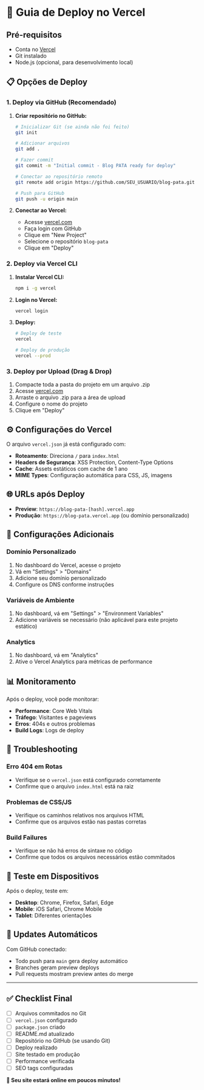# 🚀 Guia de Deploy no Vercel

## Pré-requisitos
- Conta no [Vercel](https://vercel.com)
- Git instalado
- Node.js (opcional, para desenvolvimento local)

## 📋 Opções de Deploy

### 1. Deploy via GitHub (Recomendado)

1. **Criar repositório no GitHub:**
   ```bash
   # Inicializar Git (se ainda não foi feito)
   git init
   
   # Adicionar arquivos
   git add .
   
   # Fazer commit
   git commit -m "Initial commit - Blog PATA ready for deploy"
   
   # Conectar ao repositório remoto
   git remote add origin https://github.com/SEU_USUARIO/blog-pata.git
   
   # Push para GitHub
   git push -u origin main
   ```

2. **Conectar ao Vercel:**
   - Acesse [vercel.com](https://vercel.com)
   - Faça login com GitHub
   - Clique em "New Project"
   - Selecione o repositório `blog-pata`
   - Clique em "Deploy"

### 2. Deploy via Vercel CLI

1. **Instalar Vercel CLI:**
   ```bash
   npm i -g vercel
   ```

2. **Login no Vercel:**
   ```bash
   vercel login
   ```

3. **Deploy:**
   ```bash
   # Deploy de teste
   vercel
   
   # Deploy de produção
   vercel --prod
   ```

### 3. Deploy por Upload (Drag & Drop)

1. Compacte toda a pasta do projeto em um arquivo .zip
2. Acesse [vercel.com](https://vercel.com)
3. Arraste o arquivo .zip para a área de upload
4. Configure o nome do projeto
5. Clique em "Deploy"

## ⚙️ Configurações do Vercel

O arquivo `vercel.json` já está configurado com:

- **Roteamento**: Direciona `/` para `index.html`
- **Headers de Segurança**: XSS Protection, Content-Type Options
- **Cache**: Assets estáticos com cache de 1 ano
- **MIME Types**: Configuração automática para CSS, JS, imagens

## 🌐 URLs após Deploy

- **Preview**: `https://blog-pata-[hash].vercel.app`
- **Produção**: `https://blog-pata.vercel.app` (ou domínio personalizado)

## 🔧 Configurações Adicionais

### Domínio Personalizado
1. No dashboard do Vercel, acesse o projeto
2. Vá em "Settings" > "Domains"
3. Adicione seu domínio personalizado
4. Configure os DNS conforme instruções

### Variáveis de Ambiente
1. No dashboard, vá em "Settings" > "Environment Variables"
2. Adicione variáveis se necessário (não aplicável para este projeto estático)

### Analytics
1. No dashboard, vá em "Analytics"
2. Ative o Vercel Analytics para métricas de performance

## 📊 Monitoramento

Após o deploy, você pode monitorar:
- **Performance**: Core Web Vitals
- **Tráfego**: Visitantes e pageviews
- **Erros**: 404s e outros problemas
- **Build Logs**: Logs de deploy

## 🚨 Troubleshooting

### Erro 404 em Rotas
- Verifique se o `vercel.json` está configurado corretamente
- Confirme que o arquivo `index.html` está na raiz

### Problemas de CSS/JS
- Verifique os caminhos relativos nos arquivos HTML
- Confirme que os arquivos estão nas pastas corretas

### Build Failures
- Verifique se não há erros de sintaxe no código
- Confirme que todos os arquivos necessários estão commitados

## 📱 Teste em Dispositivos

Após o deploy, teste em:
- **Desktop**: Chrome, Firefox, Safari, Edge
- **Mobile**: iOS Safari, Chrome Mobile
- **Tablet**: Diferentes orientações

## 🔄 Updates Automáticos

Com GitHub conectado:
- Todo push para `main` gera deploy automático
- Branches geram preview deploys
- Pull requests mostram preview antes do merge

---

## ✅ Checklist Final

- [ ] Arquivos commitados no Git
- [ ] `vercel.json` configurado
- [ ] `package.json` criado
- [ ] README.md atualizado
- [ ] Repositório no GitHub (se usando Git)
- [ ] Deploy realizado
- [ ] Site testado em produção
- [ ] Performance verificada
- [ ] SEO tags configuradas

**🎉 Seu site estará online em poucos minutos!**
